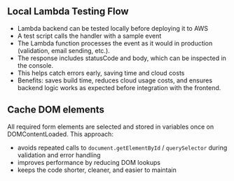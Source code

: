 ## Local Lambda Testing Flow

- Lambda backend can be tested locally before deploying it to AWS
- A test script calls the handler with a sample event
- The Lambda function processes the event as it would in production (validation, email sending, etc.).
- The response includes statusCode and body, which can be inspected in the console.
- This helps catch errors early, saving time and cloud costs
- Benefits: saves build time, reduces cloud usage costs, and ensures backend logic works as expected before integration with the frontend.

## Cache DOM elements

All required form elements are selected and stored in variables once on DOMContentLoaded. This approach:

- avoids repeated calls to `document.getElementById` / `querySelector` during validation and error handling
- improves performance by reducing DOM lookups
- keeps the code shorter, cleaner, and easier to maintain
